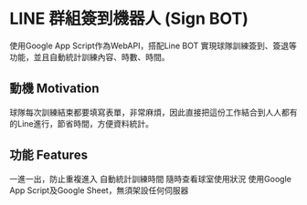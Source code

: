 LINE 群組簽到機器人 (Sign BOT)
====  
使用Google App Script作為WebAPI，搭配Line BOT 實現球隊訓練簽到、簽退等功能，並且自動統計訓練內容、時數、時間。

動機 Motivation
------
球隊每次訓練結束都要填寫表單，非常麻煩，因此直接把這份工作結合到人人都有的Line進行，節省時間，方便資料統計。

功能 Features
------
一進一出，防止重複進入
自動統計訓練時間
隨時查看球室使用狀況
使用Google App Script及Google Sheet，無須架設任何伺服器
